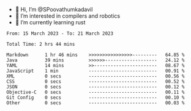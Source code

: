 - 👋 Hi, I’m @SPoovathumkadavil
- 👀 I’m interested in compilers and robotics
- 🌱 I’m currently learning rust

<!--START_SECTION:waka-->

```text
From: 15 March 2023 - To: 21 March 2023

Total Time: 2 hrs 44 mins

Markdown      1 hr 46 mins    >>>>>>>>>>>>>>>>---------   64.85 %
Java          39 mins         >>>>>>-------------------   24.12 %
YAML          14 mins         >>-----------------------   08.67 %
JavaScript    1 min           -------------------------   00.91 %
XML           0 secs          -------------------------   00.56 %
CSS           0 secs          -------------------------   00.52 %
JSON          0 secs          -------------------------   00.12 %
Objective-C   0 secs          -------------------------   00.11 %
Git Config    0 secs          -------------------------   00.10 %
Other         0 secs          -------------------------   00.03 %
```

<!--END_SECTION:waka-->

<!---
SPoovathumkadavil/SPoovathumkadavil is a ✨ special ✨ repository because its `README.md` (this file) appears on your GitHub profile.
You can click the Preview link to take a look at your changes.
--->
